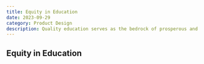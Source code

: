 ```yaml
---
title: Equity in Education
date: 2023-09-29
category: Product Design
description: Quality education serves as the bedrock of prosperous and equitable communities, fostering the capacity to address local, national, and global challenges effectively...
---
```


## Equity in Education
